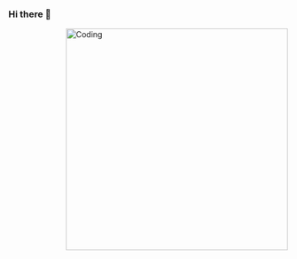 ### Hi there 👋

<img align="right" alt="Coding" width="400" src="https://i.gifer.com/A8gJ.gif">

  

